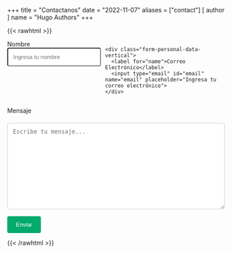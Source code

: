 +++
title = "Contactanos"
date = "2022-11-07"
aliases = ["contact"]
[ author ]
  name = "Hugo Authors"
+++


{{< rawhtml >}}

<style>

textarea {
  width: 100%;
  padding: 12px;
  border: 1px solid #ccc;
  border-radius: 4px;
  box-sizing: border-box;
  margin-top: 6px;
  margin-bottom: 16px;
  resize: vertical;
}

input[type=submit] {
  background-color: #04AA6D;
  color: white;
  padding: 12px 20px;
  border: none;
  border-radius: 4px;
  cursor: pointer;
}

input[type=submit]:hover {
  background-color: #45a049;
}

.form-personal-data {
  display: flex;
  gap: 10px;
}

.form-personal-data-vertical, input[type=text], input[type=email] {
  width: 100%;
  margin-bottom: 5px;
}

input[type=text], input[type=email] {
  padding: 12px;
  border-radius: 4px;
  box-sizing: border-box;
  resize: vertical;
}

input[type=text], input[type=email], #message{
  color: #000;
}
</style>

<form action="{{< contactFormUrl >}}" method="POST">

  <div class="form-personal-data">
    <div class="form-personal-data-vertical">
      <label for="name">Nombre</label>
      <input type="text" id="name" name="name" placeholder="Ingresa tu nombre">
    </div>

    <div class="form-personal-data-vertical">
      <label for="name">Correo Electrónico</label>
      <input type="email" id="email" name="email" placeholder="Ingresa tu correo electrónico">
    </div>
  </div>

  <label for="message">Mensaje</label>
  <textarea id="message" name="message" placeholder="Escribe tu mensaje..." style="height:200px"></textarea>
  <input type="hidden" name="_captcha" value="false">
  <input type="hidden" name="_subject" value="New submission!">
  <input type="hidden" name="_next" value="{{< contactReturnUrl >}}">
  <input type="submit" value="Enviar">
</form>
{{< /rawhtml >}}
